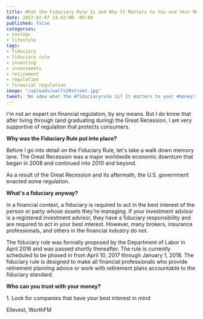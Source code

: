 ```yaml
---
title: What the Fiduciary Rule Is and Why It Matters to You and Your Money
date: 2017-02-07 14:42:00 -05:00
published: false
categories:
- savings
- lifestyle
tags:
- fiduciary
- fiduciary rule
- investing
- investments
- retirement
- regulation
- financial regulation
image: "/uploads/wall%20street.jpg"
tweet: 'No idea what the #fiduciaryrule is? It matters to your #money!'
---
```


I'm not an expert on financial regulation, by any means. But I do know that after living through (and graduating during) the Great Recession, I am very supportive of regulation that protects consumers.

**Why was the Fiduciary Rule put into place?**

Before I go into detail on the Fiduciary Rule, let's take a walk down memory lane. The Great Recession was a major worldwide economic downturn that began in 2008 and continued into 2010 and beyond.

As a result of the Great Recession and its aftermath, the U.S. government enacted some regulation.

**What's a fiduciary anyway?**

In a financial context, a fiduciary is required to act in the best interest of the person or party whose assets they're managing. If your investment advisor is a registered investment advisor, they have a fiduciary responsibility and are required to act in your best interest. However, many brokers, insurance professionals, and others in the financial industry do not.

The fiduciary rule was formally proposed by the Department of Labor in April 2016 and was passed shortly thereafter. The rule is currently scheduled to be phased in from April 10, 2017 through January 1, 2018. The fiduciary rule is designed to make all financial professionals who provide retirement planning advice or work with retirement plans accountable to the fiduciary standard.

**Who can you trust with your money?**

1\. Look for companies that have your best interest in mind

Ellevest, WorthFM